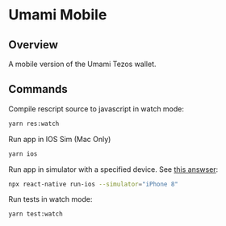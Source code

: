# Umami Mobile

## Overview

A mobile version of the Umami Tezos wallet.

## Commands

Compile rescript source to javascript in watch mode:

```sh
yarn res:watch
```

Run app in IOS Sim (Mac Only)

```sh
yarn ios
```

Run app in simulator with a specified device. See [this answser](https://stackoverflow.com/a/37329896/6797267):

```sh
npx react-native run-ios --simulator="iPhone 8"
```

Run tests in watch mode:

```sh
yarn test:watch
```
